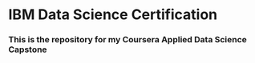 # IBM Data Science Certification
### This is the repository for my Coursera Applied Data Science Capstone
